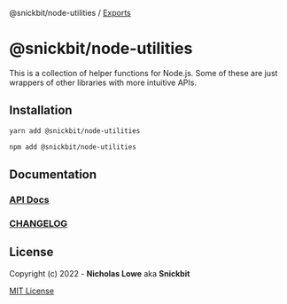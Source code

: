 @snickbit/node-utilities / [Exports](modules.md)

# @snickbit/node-utilities

<!--START_SECTION:readmes-description-->

This is a collection of helper functions for Node.js. Some of these are just wrappers of other libraries with more intuitive APIs.

<!--END_SECTION:readmes-description-->

## Installation

```bash
yarn add @snickbit/node-utilities
```

```bash
npm add @snickbit/node-utilities
```

## Documentation

### [API Docs](./docs/README.md)

### [CHANGELOG](CHANGELOG.md)

## License

Copyright (c) 2022 - **Nicholas Lowe** aka **Snickbit**

[MIT License](../../LICENSE)
